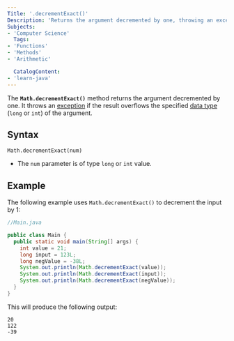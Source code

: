 ```yaml
---
Title: '.decrementExact()'
Description: 'Returns the argument decremented by one, throwing an exception if the result overflows the datatype.'
Subjects:
- 'Computer Science'
  Tags:
- 'Functions'
- 'Methods'
- 'Arithmetic'

  CatalogContent:
- 'learn-java'
---
```


The **`Math.decrementExact()`** method returns the argument decremented by one. It throws an [exception](https://www.codecademy.com/resources/docs/java/errors) if the result overflows the specified [data type](https://www.codecademy.com/resources/docs/java/data-types) (`long` or `int`) of the argument.

## Syntax

```pseudo
Math.decrementExact(num)
```

- The `num` parameter is of type `long` or `int` value.

## Example

The following example uses `Math.decrementExact()` to decrement the input by 1:

```java
//Main.java

public class Main {
  public static void main(String[] args) {
    int value = 21;
    long input = 123L;
    long negValue = -38L;
    System.out.println(Math.decrementExact(value));
    System.out.println(Math.decrementExact(input));
    System.out.println(Math.decrementExact(negValue));
  }
}
```

This will produce the following output:

```shell
20
122
-39
```
